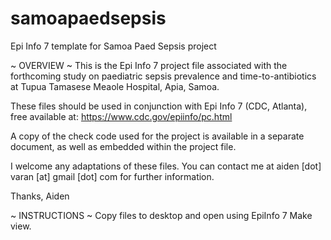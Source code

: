 # samoapaedsepsis
Epi Info 7 template for Samoa Paed Sepsis project

~ OVERVIEW ~
This is the Epi Info 7 project file associated with the forthcoming study on paediatric sepsis prevalence and time-to-antibiotics at Tupua Tamasese Meaole Hospital, Apia, Samoa. 

These files should be used in conjunction with Epi Info 7 (CDC, Atlanta), free available at: 
https://www.cdc.gov/epiinfo/pc.html

A copy of the check code used for the project is available in a separate document, as well as embedded within the project file. 

I welcome any adaptations of these files. You can contact me at aiden [dot] varan [at] gmail [dot] com for further information. 

Thanks,
Aiden

~ INSTRUCTIONS ~
Copy files to desktop and open using EpiInfo 7 Make view. 
